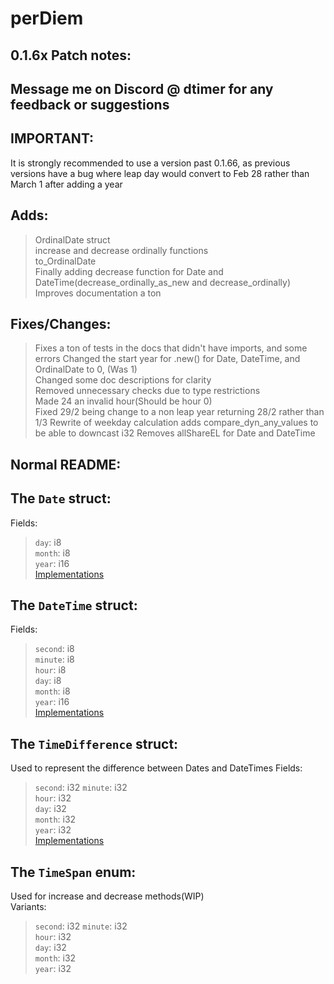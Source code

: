 # perDiem

0.1.6x Patch notes:  
-------------

Message me on Discord @ dtimer for any feedback or suggestions  
------------

IMPORTANT:
-----------
It is strongly recommended to use a version past 0.1.66, as previous versions have a bug where leap day would convert to Feb 28 rather than March 1 after adding a year

Adds:  
-----------

>OrdinalDate struct  
>increase and decrease ordinally functions  
>to_OrdinalDate  
>Finally adding decrease function for Date and DateTime(decrease_ordinally_as_new and decrease_ordinally)  
>Improves documentation a ton  

Fixes/Changes:  
-----------

> Fixes a ton of tests in the docs that didn't have imports, and some errors
> Changed the start year for .new() for Date, DateTime, and OrdinalDate to 0, (Was 1)  
> Changed some doc descriptions for clarity  
> Removed unnecessary checks due to type restrictions  
> Made 24 an invalid hour(Should be hour 0)  
> Fixed 29/2 being change to a non leap year returning 28/2 rather than 1/3
> Rewrite of weekday calculation 
> adds compare_dyn_any_values to be able to downcast i32
> Removes allShareEL for Date and DateTime

Normal README:  
-----------------

The `Date` struct:  
----------------

Fields:  
> `day`: i8  
> `month`: i8  
> `year`: i16  
[Implementations](https://docs.rs/perDiem/0.1.4/perDiem/types/struct.Date.html#method.allShareEL)  

The `DateTime` struct:  
-------------------

Fields:  
>`second`: i8  
>`minute`: i8  
>`hour`: i8  
>`day`: i8  
>`month`: i8  
>`year`: i16  
[Implementations](https://docs.rs/perDiem/0.1.4/perDiem/types/struct.DateTime.html)  

The `TimeDifference` struct:  
----------------------------

Used to represent the difference between Dates and DateTimes
Fields:
>`second`: i32
>`minute`: i32  
>`hour`: i32  
>`day`: i32  
>`month`: i32  
>`year`: i32  
[Implementations](https://docs.rs/perDiem/0.1.4/perDiem/types/struct.TimeDifference.html)  

The `TimeSpan` enum:  
--------------------

Used for increase and decrease methods(WIP)  
Variants:
>`second`: i32
>`minute`: i32  
>`hour`: i32  
>`day`: i32  
>`month`: i32  
>`year`: i32  


